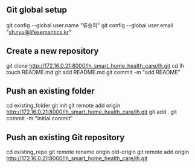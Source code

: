 ## Git global setup
git config --global user.name "류승희"
git config --global user.email "sh.ryu@lifesemantics.kr"

## Create a new repository
git clone http://172.16.0.21:8000/lh_smart_home_health_care/lh.git
cd lh
touch README.md
git add README.md
git commit -m "add README"

## Push an existing folder
cd existing_folder
git init
git remote add origin http://172.16.0.21:8000/lh_smart_home_health_care/lh.git
git add .
git commit -m "Initial commit"

## Push an existing Git repository
cd existing_repo
git remote rename origin old-origin
git remote add origin http://172.16.0.21:8000/lh_smart_home_health_care/lh.git
